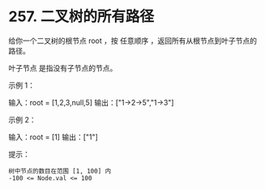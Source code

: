 # 257. 二叉树的所有路径

给你一个二叉树的根节点 root ，按 任意顺序 ，返回所有从根节点到叶子节点的路径。

叶子节点 是指没有子节点的节点。
 

示例 1：

输入：root = [1,2,3,null,5]
输出：["1->2->5","1->3"]

示例 2：

输入：root = [1]
输出：["1"]

 

提示：

    树中节点的数目在范围 [1, 100] 内
    -100 <= Node.val <= 100

